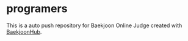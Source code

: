 # programers
This is a auto push repository for Baekjoon Online Judge created with [BaekjoonHub](https://github.com/BaekjoonHub/BaekjoonHub).
